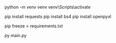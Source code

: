 python -m venv venv
venv\Scripts\activate


pip install requests
pip install bs4
pip install openpyxl


pip freeze > requirements.txt

<!-- for running the code  -->

py main.py
